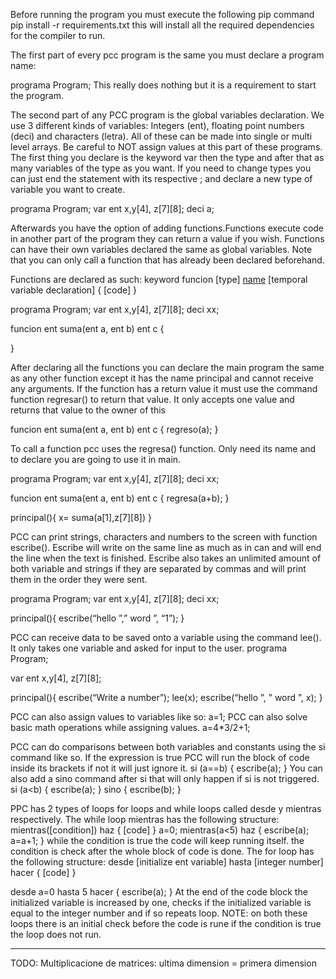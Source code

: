 Before running the program you must execute the following pip command
pip install -r requirements.txt
this will install all the required dependencies for the compiler to run.

The first part of every pcc program is the same you must declare a program name:

programa Program;
This really does nothing but it is a requirement to start the program.

The second part of any PCC program is the global variables declaration.
We use 3 different kinds of variables: Integers (ent), floating point numbers (deci) and characters (letra). All of these can be made into single or multi level arrays. Be careful to NOT assign values at this part of these programs.
The first thing you declare is the keyword var then the type and after that as many variables of the type as you want. If you need to change types you can just end the statement with its respective ; and declare a new type of variable you want to create.

programa Program;
var ent x,y[4], z[7][8]; 
    deci a;

Afterwards you have the option of adding functions.Functions execute code in another part of the program they can return a value if you wish. Functions can have their own variables declared the same as global variables. Note that you can only call a function that has already been declared beforehand.

Functions are declared as such:
keyword funcion [type] [name]([vars])
[temporal variable declaration] 
{
  [code]
}

programa Program;
var ent x,y[4], z[7][8]; 
    deci xx;

funcion ent suma(ent a, ent b)
ent c
{

}

After declaring all the functions you can declare the main program the same as any other function except it has the name principal and cannot  receive any arguments.
If the function has a return value it must use the command function regresar() to return that value. It only accepts one value and returns that value to the owner of this

funcion ent suma(ent a, ent b)
ent c
{
  regreso(a);
}

To call a function pcc uses the regresa() function. Only need its name and to declare you are going to use it in main.

programa Program;
var ent x,y[4], z[7][8]; 
    deci xx;

funcion ent suma(ent a, ent b)
ent c
{
 regresa(a+b);
}

principal(){
  x= suma(a[1],z[7][8])
}

PCC can print strings, characters and numbers to the screen with function escribe(). Escribe will write on the same line as much as in can and will end the line when the text is finished. Escribe also takes an unlimited amount of both variable and strings if they are separated by commas and will print them in the order they were sent.

programa Program;
var ent x,y[4], z[7][8]; 
    deci xx;

principal(){
  escribe(“hello ”,” word ”, “1”);
}

PCC can receive data to be saved onto a variable using the command lee(). It only takes one variable and asked for input to the user.
programa Program;

var  ent x,y[4], z[7][8]; 

principal(){
  escribe(“Write a number”);
  lee(x);
escribe(“hello ”, ” word ”, x);
}

PCC can also assign values to variables like so:
a=1;
PCC can also solve basic math operations while assigning values.
a=4*3/2+1;
 
PCC can do comparisons between both variables and constants using the si command like so. If the expression is true PCC will run the block of code inside its brackets if not it will just ignore it.
 si (a==b) {
      escribe(a);
    }
You can also add a sino command after si that will only happen if si is not triggered.
si (a<b) {
escribe(a);
} sino {
escribe(b);
}

PPC has 2 types of loops for loops and while loops called desde y mientras respectively.
The while loop mientras has the following structure:
mientras([condition]) haz {
	[code]
}
a=0;
mientras(a<5) haz {
	escribe(a);
a=a+1;
}
while the condition is true the code will keep running itself. the condition is check after the whole block of code is done.
The for loop has the following structure:
desde [initialize ent variable] hasta [integer number] hacer {
  [code]
}

desde a=0 hasta 5 hacer {
  escribe(a);
}
At the end of the code block the initialized variable is increased by one, checks if the initialized variable is equal to the integer number and if so repeats loop. 
NOTE: on both these loops there is an initial check before the code is rune if the condition is true the loop does not run.


----
TODO: 
    Multiplicacione de matrices: ultima dimension = primera dimension